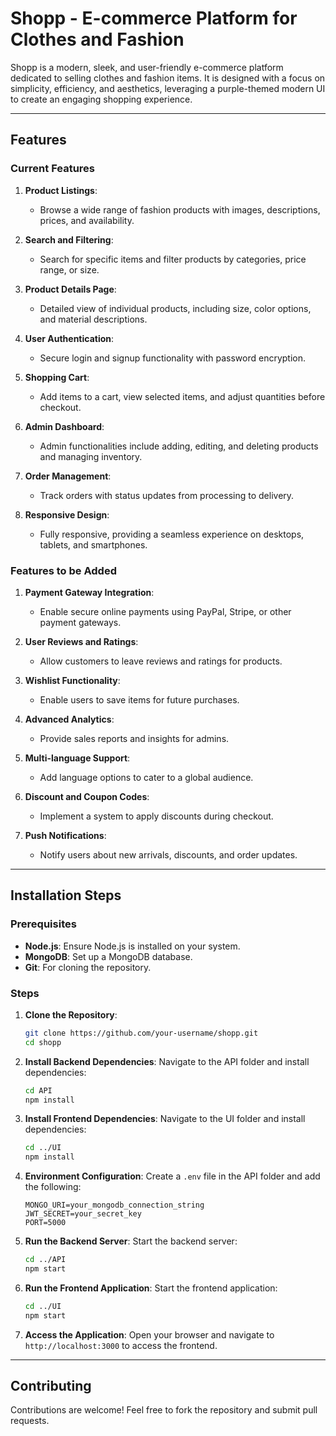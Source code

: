 # Shopp - E-commerce Platform for Clothes and Fashion

Shopp is a modern, sleek, and user-friendly e-commerce platform dedicated to selling clothes and fashion items. It is designed with a focus on simplicity, efficiency, and aesthetics, leveraging a purple-themed modern UI to create an engaging shopping experience.

---

## Features

### Current Features
1. **Product Listings**:
   - Browse a wide range of fashion products with images, descriptions, prices, and availability.

2. **Search and Filtering**:
   - Search for specific items and filter products by categories, price range, or size.

3. **Product Details Page**:
   - Detailed view of individual products, including size, color options, and material descriptions.

4. **User Authentication**:
   - Secure login and signup functionality with password encryption.

5. **Shopping Cart**:
   - Add items to a cart, view selected items, and adjust quantities before checkout.

6. **Admin Dashboard**:
   - Admin functionalities include adding, editing, and deleting products and managing inventory.

7. **Order Management**:
   - Track orders with status updates from processing to delivery.

8. **Responsive Design**:
   - Fully responsive, providing a seamless experience on desktops, tablets, and smartphones.

### Features to be Added
1. **Payment Gateway Integration**:
   - Enable secure online payments using PayPal, Stripe, or other payment gateways.

2. **User Reviews and Ratings**:
   - Allow customers to leave reviews and ratings for products.

3. **Wishlist Functionality**:
   - Enable users to save items for future purchases.

4. **Advanced Analytics**:
   - Provide sales reports and insights for admins.

5. **Multi-language Support**:
   - Add language options to cater to a global audience.

6. **Discount and Coupon Codes**:
   - Implement a system to apply discounts during checkout.

7. **Push Notifications**:
   - Notify users about new arrivals, discounts, and order updates.

---

## Installation Steps

### Prerequisites
- **Node.js**: Ensure Node.js is installed on your system.
- **MongoDB**: Set up a MongoDB database.
- **Git**: For cloning the repository.

### Steps

1. **Clone the Repository**:
   ```bash
   git clone https://github.com/your-username/shopp.git
   cd shopp
   ```

2. **Install Backend Dependencies**:
   Navigate to the API folder and install dependencies:
   ```bash
   cd API
   npm install
   ```

3. **Install Frontend Dependencies**:
   Navigate to the UI folder and install dependencies:
   ```bash
   cd ../UI
   npm install
   ```

4. **Environment Configuration**:
   Create a `.env` file in the API folder and add the following:
   ```env
   MONGO_URI=your_mongodb_connection_string
   JWT_SECRET=your_secret_key
   PORT=5000
   ```

5. **Run the Backend Server**:
   Start the backend server:
   ```bash
   cd ../API
   npm start
   ```

6. **Run the Frontend Application**:
   Start the frontend application:
   ```bash
   cd ../UI
   npm start
   ```

7. **Access the Application**:
   Open your browser and navigate to `http://localhost:3000` to access the frontend.

---

## Contributing
Contributions are welcome! Feel free to fork the repository and submit pull requests.
